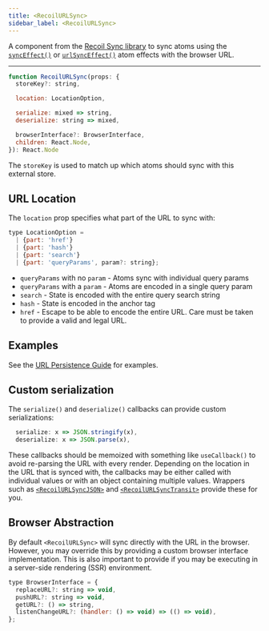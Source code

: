 ```yaml
---
title: <RecoilURLSync>
sidebar_label: <RecoilURLSync>
---
```


A component from the [Recoil Sync library](/docs/recoil-sync/introduction) to sync atoms using the [`syncEffect()`](/docs/recoil-sync/api/syncEffect) or [`urlSyncEffect()`](/docs/recoil-sync/api/urlSyncEffect) atom effects with the browser URL.

---

```jsx
function RecoilURLSync(props: {
  storeKey?: string,

  location: LocationOption,

  serialize: mixed => string,
  deserialize: string => mixed,

  browserInterface?: BrowserInterface,
  children: React.Node,
}): React.Node
```

The `storeKey` is used to match up which atoms should sync with this external store.

## URL Location

The `location` prop specifies what part of the URL to sync with:

```jsx
type LocationOption =
  | {part: 'href'}
  | {part: 'hash'}
  | {part: 'search'}
  | {part: 'queryParams', param?: string};
```

- `queryParams` with no `param` - Atoms sync with individual query params
- `queryParams` with a `param` - Atoms are encoded in a single query param
- `search` - State is encoded with the entire query search string
- `hash` - State is encoded in the anchor tag
- `href` - Escape to be able to encode the entire URL.  Care must be taken to provide a valid and legal URL.

## Examples

See the [URL Persistence Guide](/docs/recoil-sync/url-persistence) for examples.

## Custom serialization

The `serialize()` and `deserialize()` callbacks can provide custom serializations:
```jsx
  serialize: x => JSON.stringify(x),
  deserialize: x => JSON.parse(x),
```

These callbacks should be memoized with something like `useCallback()` to avoid re-parsing the URL with every render.  Depending on the location in the URL that is synced with, the callbacks may be either called with individual values or with an object containing multiple values.  Wrappers such as [`<RecoilURLSyncJSON>`](/docs/recoil-sync/api/RecoilURLSyncJSON) and [`<RecoilURLSyncTransit>`](/docs/recoil-sync/api/RecoilURLSyncTransit) provide these for you.

## Browser Abstraction

By default `<RecoilURLSync>` will sync directly with the URL in the browser.  However, you may override this by providing a custom browser interface implementation.  This is also important to provide if you may be executing in a server-side rendering (SSR) environment.

```jsx
type BrowserInterface = {
  replaceURL?: string => void,
  pushURL?: string => void,
  getURL?: () => string,
  listenChangeURL?: (handler: () => void) => (() => void),
};
```

